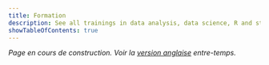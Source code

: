 ```yaml
---
title: Formation
description: See all trainings in data analysis, data science, R and statistics, provided by Antoine Soetewey.
showTableOfContents: true
---
```


*Page en cours de construction. Voir la [version anglaise](/trainings/) entre-temps.*
